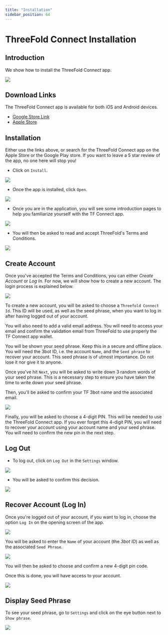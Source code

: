 ```yaml
---
title: "Installation"
sidebar_position: 64
---
```


# ThreeFold Connect Installation

## Introduction

We show how to install the ThreeFold Connect app.

![](./img/tfconnect_8.png)

## Download Links

The ThreeFold Connect app is available for both iOS and Android devices.

- [Google Store Link](https://play.google.com/store/apps/details?id=org.jimber.threebotlogin)
- [Apple Store](https://itunes.apple.com/be/app/3bot-login/id1459845885?l=nl&mt=8)

## Installation

Either use the links above, or search for the ThreeFold Connect app on the Apple Store or the Google Play store. If you want to leave a 5 star review of the app, no one here will stop you!

- Click on `Install`.

![](./img/tfconnect_9.png)

- Once the app is installed, click `Open`.

![](./img/tfconnect_10.png)

- Once you are in the application, you will see some introduction pages to help you familiarize yourself with the TF Connect app.

![](./img/tfconnect_11.png)

- You will then be asked to read and accept ThreeFold's Terms and Conditions.

![](./img/tfconnect_12.png)

## Create Account

Once you've accepted the Terms and Conditions, you can either *Create Account* or *Log In*. For now, we will show how to create a new account. The login process is explained below.

![](./img/tfconnect_13.png)

To create a new account, you will be asked to choose a `Threefold Connect Id`. This ID will be used, as well as the seed phrase, when you want to log in after having logged out of your account.

You will also need to add a valid email address. You will need to access your email and confirm the validation email from ThreeFold to use properly the TF Connect app wallet.

You will be shown your seed phrase. Keep this in a secure and offline place. You will need the 3bot ID, i.e. the account `Name`, and the `Seed phrase` to recover your account. This seed phrase is of utmost importance. Do not lose it nor give it to anyone.

Once you've hit `Next`, you will be asked to write down 3 random words of your seed phrase. This is a necessary step to ensure you have taken the time to write down your seed phrase.

Then, you'll be asked to confirm your TF 3bot name and the associated email.

![](./img/tfconnect_14.png)

Finally, you will be asked to choose a 4-digit PIN. This will be needed to use the ThreeFold Connect app. If you ever forget this 4-digit PIN, you will need to recover your account using your account name and your seed phrase. You will need to confirm the new pin in the next step.

## Log Out

- To log out, click on `Log Out` in the `Settings` window.

![](./img/tfconnect_27.png)

- You will be asked to confirm this decision.

![](./img/tfconnect_28.png)

## Recover Account (Log In)

Once you're logged out of your account, if you want to log in, choose the option `Log In` on the opening screen of the app.

![](./img/tfconnect_13.png)

You will be asked to enter the `Name` of your account (the *3bot ID*) as well as the associated `Seed Phrase`.

![](./img/tfconnect_29.png)

You will then be asked to choose and confirm a new 4-digit pin code.

Once this is done, you will have access to your account.

![](./img/tfconnect_30.png)

## Display Seed Phrase

To see your seed phrase, go to `Settings` and click on the eye button next to `Show phrase`.

![](./img/tfconnect_31.png)